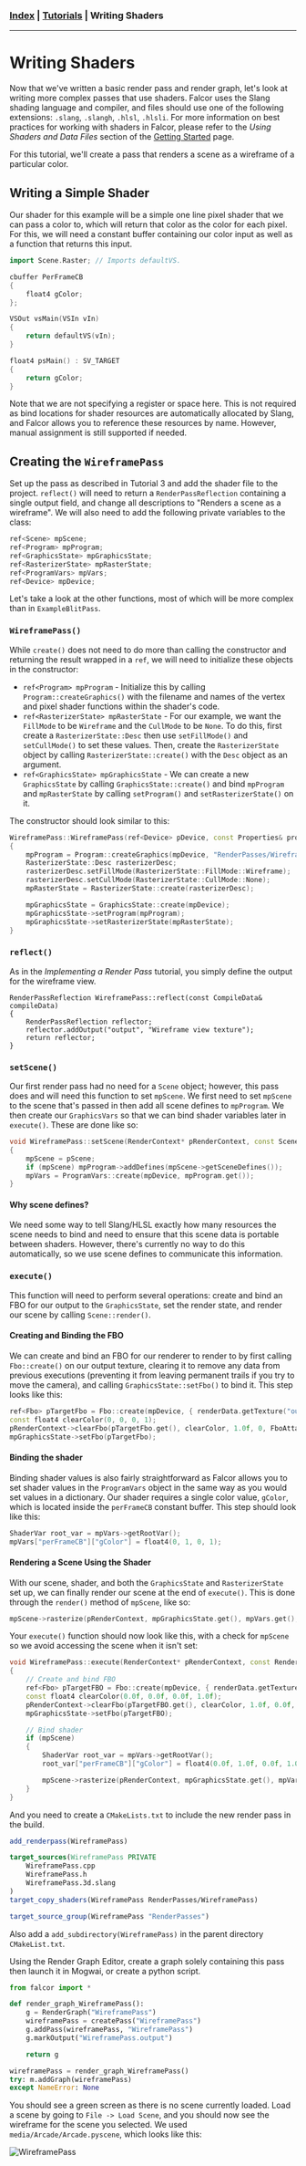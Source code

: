 ### [Index](../index.md) | [Tutorials](./index.md) | Writing Shaders

--------

# Writing Shaders

Now that we've written a basic render pass and render graph, let's look at writing more complex passes that use shaders. Falcor uses the Slang shading language and compiler, and files should use one of the following extensions: `.slang`, `.slangh`, `.hlsl`, `.hlsli`. For more information on best practices for working with shaders in Falcor, please refer to the *Using Shaders and Data Files* section of the [Getting Started](../getting-started.md) page.

For this tutorial, we'll create a pass that renders a scene as a wireframe of a particular color.

## Writing a Simple Shader
Our shader for this example will be a simple one line pixel shader that we can pass a color to, which will return that color as the color for each pixel. For this, we will need a constant buffer containing our color input as well as a function that returns this input.

```c++
import Scene.Raster; // Imports defaultVS.

cbuffer PerFrameCB
{
    float4 gColor;
};

VSOut vsMain(VSIn vIn)
{
    return defaultVS(vIn);
}

float4 psMain() : SV_TARGET
{
    return gColor;
}
```

Note that we are not specifying a register or space here. This is not required as bind locations for shader resources are automatically allocated by Slang, and Falcor allows you to reference these resources by name. However, manual assignment is still supported if needed.

## Creating the `WireframePass`
Set up the pass as described in Tutorial 3 and add the shader file to the project. `reflect()` will need to return a `RenderPassReflection` containing a single output field, and change all descriptions to "Renders a scene as a wireframe". We will also need to add the following private variables to the class:

```c++
ref<Scene> mpScene;
ref<Program> mpProgram;
ref<GraphicsState> mpGraphicsState;
ref<RasterizerState> mpRasterState;
ref<ProgramVars> mpVars;
ref<Device> mpDevice;
```

Let's take a look at the other functions, most of which will be more complex than in `ExampleBlitPass`.

### `WireframePass()`
While `create()` does not need to do more than calling the constructor and returning the result wrapped in a `ref`, we will need to initialize these objects in the constructor:
- `ref<Program> mpProgram` - Initialize this by calling `Program::createGraphics()` with the filename and names of the vertex and pixel shader functions within the shader's code.
- `ref<RasterizerState> mpRasterState` - For our example, we want the `FillMode` to be `Wireframe` and the `CullMode` to be `None`. To do this, first create a `RasterizerState::Desc` then use `setFillMode()` and `setCullMode()` to set these values. Then, create the `RasterizerState` object by calling `RasterizerState::create()` with the `Desc` object as an argument.
- `ref<GraphicsState> mpGraphicsState` - We can create a new `GraphicsState` by calling `GraphicsState::create()` and bind `mpProgram` and `mpRasterState` by calling `setProgram()` and `setRasterizerState()` on it.

The constructor should look similar to this:
```c++
WireframePass::WireframePass(ref<Device> pDevice, const Properties& props) : RenderPass(pDevice), mpDevice(pDevice)
{
	mpProgram = Program::createGraphics(mpDevice, "RenderPasses/WireframePass/WireframePass.slang", "vsMain", "psMain");
    RasterizerState::Desc rasterizerDesc;
    rasterizerDesc.setFillMode(RasterizerState::FillMode::Wireframe);
    rasterizerDesc.setCullMode(RasterizerState::CullMode::None);
    mpRasterState = RasterizerState::create(rasterizerDesc);

    mpGraphicsState = GraphicsState::create(mpDevice);
    mpGraphicsState->setProgram(mpProgram);
    mpGraphicsState->setRasterizerState(mpRasterState);
}
```

### `reflect()`
As in the _Implementing a Render Pass_ tutorial, you simply define the output for the wireframe view.
```
RenderPassReflection WireframePass::reflect(const CompileData& compileData)
{
    RenderPassReflection reflector;
    reflector.addOutput("output", "Wireframe view texture");
    return reflector;
}
```

### `setScene()`
Our first render pass had no need for a `Scene` object; however, this pass does and will need this function to set `mpScene`. We first need to set `mpScene` to the scene that's passed in then add all scene defines to `mpProgram`. We then create our `GraphicsVars` so that we can bind shader variables later in `execute()`. These are done like so:
```c++
void WireframePass::setScene(RenderContext* pRenderContext, const Scene::SharedPtr& pScene)
{
    mpScene = pScene;
    if (mpScene) mpProgram->addDefines(mpScene->getSceneDefines());
    mpVars = ProgramVars::create(mpDevice, mpProgram.get());
}
```
#### Why scene defines?
We need some way to tell Slang/HLSL exactly how many resources the scene needs to bind and need to ensure that this scene data is portable between shaders. However, there's currently no way to do this automatically, so we use scene defines to communicate this information.

### `execute()`
This function will need to perform several operations: create and bind an FBO for our output to the `GraphicsState`, set the render state, and render our scene by calling `Scene::render()`.

#### Creating and Binding the FBO
We can create and bind an FBO for our renderer to render to by first calling `Fbo::create()` on our output texture, clearing it to remove any data from previous executions (preventing it from leaving permanent trails if you try to move the camera), and calling `GraphicsState::setFbo()` to bind it. This step looks like this:
```c++
ref<Fbo> pTargetFbo = Fbo::create(mpDevice, { renderData.getTexture("output") });
const float4 clearColor(0, 0, 0, 1);
pRenderContext->clearFbo(pTargetFbo.get(), clearColor, 1.0f, 0, FboAttachmentType::All);
mpGraphicsState->setFbo(pTargetFbo);
```

#### Binding the shader
Binding shader values is also fairly straightforward as Falcor allows you to set shader values in the `ProgramVars` object in the same way as you would set values in a dictionary. Our shader requires a single color value, `gColor`, which is located inside the `perFrameCB` constant buffer. This step should look like this:
```c++
ShaderVar root_var = mpVars->getRootVar();
mpVars["perFrameCB"]["gColor"] = float4(0, 1, 0, 1);
```

#### Rendering a Scene Using the Shader
With our scene, shader, and both the `GraphicsState` and `RasterizerState` set up, we can finally render our scene at the end of `execute()`. This is done through the `render()` method of `mpScene`, like so:
```c++
mpScene->rasterize(pRenderContext, mpGraphicsState.get(), mpVars.get(), mpRasterState, mpRasterState);
```
Your `execute()` function should now look like this, with a check for `mpScene` so we avoid accessing the scene when it isn't set:
```c++
void WireframePass::execute(RenderContext* pRenderContext, const RenderData& renderData)
{
    // Create and bind FBO
    ref<Fbo> pTargetFBO = Fbo::create(mpDevice, { renderData.getTexture("output") });
    const float4 clearColor(0.0f, 0.0f, 0.0f, 1.0f);
    pRenderContext->clearFbo(pTargetFBO.get(), clearColor, 1.0f, 0.0f, FboAttachmentType::All);
    mpGraphicsState->setFbo(pTargetFBO);

    // Bind shader
    if (mpScene)
    {
        ShaderVar root_var = mpVars->getRootVar();
        root_var["perFrameCB"]["gColor"] = float4(0.0f, 1.0f, 0.0f, 1.0f);

        mpScene->rasterize(pRenderContext, mpGraphicsState.get(), mpVars.get(), mpRasterState, mpRasterState);
    }
}
```

And you need to create a `CMakeLists.txt` to include the new render pass in the build.

```cmake
add_renderpass(WireframePass)

target_sources(WireframePass PRIVATE
    WireframePass.cpp
    WireframePass.h
    WireframePass.3d.slang
)
target_copy_shaders(WireframePass RenderPasses/WireframePass)

target_source_group(WireframePass "RenderPasses")
```

Also add a `add_subdirectory(WireframePass)` in the parent directory `CMakeList.txt`.

Using the Render Graph Editor, create a graph solely containing this pass then launch it in Mogwai, or create a python script.

```python
from falcor import *

def render_graph_WireframePass():
	g = RenderGraph("WireframePass")
	wireframePass = createPass("WireframePass")
	g.addPass(wireframePass, "WireframePass")
	g.markOutput("WireframePass.output")

	return g

wireframePass = render_graph_WireframePass()
try: m.addGraph(wireframePass)
except NameError: None
```

You should see a green screen as there is no scene currently loaded. Load a scene by going to `File -> Load Scene`, and you should now see the wireframe for the scene you selected. We used `media/Arcade/Arcade.pyscene`, which looks like this:

![WireframePass](./images/wireframe-pass.png)
